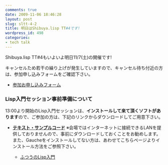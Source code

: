 ```yaml
---
comments: true
date: 2009-11-06 18:46:28
layout: post
slug: sltt-4-2
title: 明日はShibuya.lisp TT#4です!
wordpress_id: 498
categories:
- tech talk
---
```


Shibuya.lisp TT#4もいよいよ明日11/7(土)の開催です!


キャンセルため若干の繰り上げが発生していますので、キャンセル待ち付近の方は、参加申し込みフォームをご確認下さい。
- [参加お申し込みフォーム](http://tips.lisp-users.org/talk/04/)




### Lisp入門セッション事前準備について


13:00より開始のLisp入門セッションは、**インストールして来て頂くソフトがあります**ので、ご参加の方は、下記のリンクからダウンロードしてご用意下さい。
- [**テキスト・サンプルコード**](http://ey-office.net/redmine/attachments/28/shibuya_lisp4.zip)
※会場ではインターネットに接続できるLANを提供しておりませんので、事前にダウンロードしておくことをお勧めします。
また、Gaucheをインストールしてない方は、あわせてこちらページよりインストール方法をご参照下さい。



	
  * [ふつうのLisp入門](http://ey-office.net/redmine/wiki/gauche/ShibuyaLisp4)



